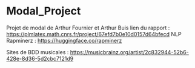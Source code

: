 # Modal_Project
Projet de modal de Arthur Fournier et Arthur Buis
lien du rapport : https://plmlatex.math.cnrs.fr/project/67efd7b0e10d0157d64bfecd
NLP Rapminerz : https://huggingface.co/rapminerz


Sites de BDD musicales :
https://musicbrainz.org/artist/2c832944-52b6-428e-8d36-5d2cbc7121d9
